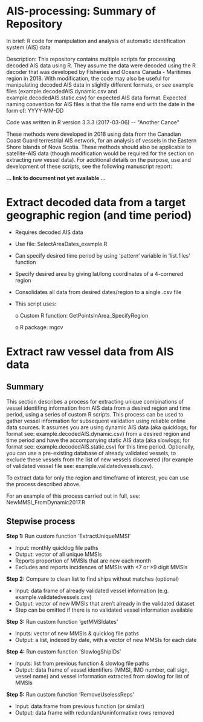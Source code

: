 # AIS-processing: Summary of Repository

In brief: R code for manipulation and analysis of automatic identification system (AIS) data

Description: This repository contains multiple scripts for processing decoded AIS data using R. They assume the data were decoded using the R decoder that was developed by Fisheries and Oceans Canada - Maritimes region in 2018. With modification, the code may also be useful for manipulating decoded AIS data in slightly different formats, or see example files (example.decodedAIS.dynamic.csv and example.decodedAIS.static.csv) for expected AIS data format. Expected naming convention for AIS files is that the file name end with the date in the form of: YYYY-MM-DD

Code was written in R version 3.3.3 (2017-03-06) -- "Another Canoe"

These methods were developed in 2018 using data from the Canadian Coast Guard terrestrial AIS network, for an analysis of vessels in the Eastern Shore Islands of Nova Scotia. These methods should also be applicable to satellite-AIS data (though modification would be required for the section on extracting raw vessel data). For additional details on the purpose, use and development of these scripts, see the following manuscript report:

**... link to document not yet available ...**


# Extract decoded data from a target geographic region (and time period)
-	Requires decoded AIS data
-	Use file: SelectAreaDates_example.R
-	Can specify desired time period by using ‘pattern’ variable in ‘list.files’ function
-	Specify desired area by giving lat/long coordinates of a 4-cornered region
-	Consolidates all data from desired dates/region to a single .csv file
-	This script uses: 

    o	Custom R function: GetPointsInArea_SpecifyRegion

    o	R package: mgcv


# Extract raw vessel data from AIS data 
## Summary
This section describes a process for extracting unique combinations of vessel identifing information from AIS data from a desired region and time period, using a series of custom R scripts. This process can be used to gather vessel information for subsequent validation using reliable online data sources. It assumes you are using dynamic AIS data (aka quicklogs; for format see: example.decodedAIS.dynamic.csv) from a desired region and time period and have the accompanying static AIS data (aka slowlogs; for format see: example.decodedAIS.static.csv) for this time period. Optionally, you can use a pre-existing database of already validated vessels, to exclude these vessels from the list of new vessels discovered (for example of validated vessel file see: example.validatedvessels.csv).

To extract data for only the region and timeframe of interest, you can use the process described above. 

For an example of this process carried out in full, see: NewMMSI_FromDynamic2017.R

## Stepwise process

**Step 1:** Run custom function ‘ExtractUniqueMMSI’

-	Input: monthly quicklog file paths
-	Output: vector of all unique MMSIs
-	Reports proportion of MMSIs that are new each month
-	Excludes and reports incidences of MMSIs with <7 or >9 digit MMSIs

**Step 2:** Compare to clean list to find ships without matches (optional)

-	Input: data frame of already validated vessel information (e.g. example.validatedvessels.csv)
-	Output: vector of new MMSIs that aren’t already in the validated dataset
-	Step can be omitted if there is no validated vessel information available

**Step 3:** Run custom function ‘getMMSIdates’

-	Inputs: vector of new MMSIs & quicklog file paths
-	Output: a list, indexed by date, with a vector of new MMSIs for each date

**Step 4:** Run custom function ‘SlowlogShipIDs’

-	Inputs: list from previous function & slowlog file paths
-	Output: data frame of vessel identifiers (MMSI, IMO number, call sign, vessel name) and vessel information extracted from slowlog for list of MMSIs

**Step 5:** Run custom function ‘RemoveUselessReps’

-	Input: data frame from previous function (or similar)
-	Output: data frame with redundant/uninformative rows removed


